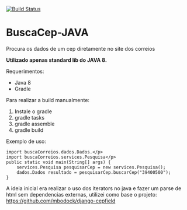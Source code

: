[![Build Status](https://travis-ci.org/lramosduarte/BuscaCep-JAVA.svg?branch=master)](https://travis-ci.org/lramosduarte/BuscaCep-JAVA)

# BuscaCep-JAVA
Procura os dados de um cep diretamente no site dos correios

**Utilizado apenas standard lib do JAVA 8.**

Requerimentos:
- Java 8
- Gradle

Para realizar a build manualmente:

1. Instale o gradle
1. gradle tasks
1. gradle assemble
1. gradle build

Exemplo de uso:

    import buscaCorreios.dados.Dados.</p>
    import buscaCorreios.services.Pesquisa</p>
    public static void main(String[] args) {
        services.Pesquisa pesquisarCep = new services.Pesquisa();
        dados.Dados resultado = pesquisarCep.buscarCep("39400500");
    }

A ideia inicial era realizar o uso dos iterators no java e fazer um parse de html sem dependencias externas, utilizei como base o projeto:
https://github.com/mbodock/django-cepfield
